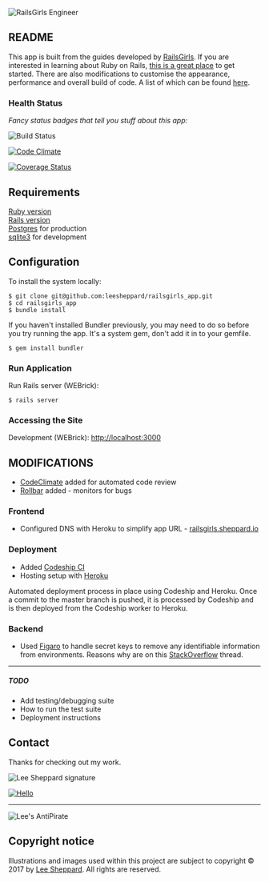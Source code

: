 ![RailsGirls Engineer](http://res.cloudinary.com/leesheppard/image/upload/v1496038800/ruby_engineer_pqt8de.png)

## README

This app is built from the guides developed by [RailsGirls](http://railsgirls.com/). If you are interested in learning about Ruby on Rails, [this is a great place](http://guides.railsgirls.com/app) to get started. There are also modifications to customise the appearance, performance and overall build of code. A list of which can be found [here](#modifications).  

### Health Status

*Fancy status badges that tell you stuff about this app:*

![Build Status](https://codeship.com/projects/6c1d3eb0-25d9-0135-923a-76ec0d7a655b/status?branch=master)  

[![Code Climate](https://codeclimate.com/github/leesheppard/railsgirls_app.png)](https://codeclimate.com/github/leesheppard/railsgirls_app)  

[![Coverage Status](https://coveralls.io/repos/github/leesheppard/railsgirls_app/badge.svg?branch=master)](https://coveralls.io/github/leesheppard/railsgirls_app?branch=master)

## Requirements

[Ruby version](.ruby-version)  
[Rails version](Gemfile#L10)  
[Postgres](#) for production  
[sqlite3](#) for development

## Configuration

To install the system locally:

	$ git clone git@github.com:leesheppard/railsgirls_app.git
	$ cd railsgirls_app
	$ bundle install

If you haven't installed Bundler previously, you may need to do so before you try running the app. It's a system gem, don't add it in to your gemfile.

	$ gem install bundler

### Run Application

Run Rails server (WEBrick):

    $ rails server

### Accessing the Site

Development (WEBrick): [http://localhost:3000](http://localhost:3000)

## MODIFICATIONS

* [CodeClimate](https://codeclimate.com) added for automated code review
* [Rollbar](https://rollbar.com) added - monitors for bugs

### Frontend
* Configured DNS with Heroku to simplify app URL - [railsgirls.sheppard.io](http://railsgirls.sheppard.io)

### Deployment
* Added [Codeship CI](https://codeship.com)
* Hosting setup with [Heroku](https://heroku.com)

Automated deployment process in place using Codeship and Heroku. Once a commit to the master branch is pushed, it is processed by Codeship and is then deployed from the Codeship worker to Heroku.

### Backend
* Used [Figaro](https://github.com/laserlemon/figaro) to handle secret keys to remove any identifiable information from environments. Reasons why are on this [StackOverflow](http://stackoverflow.com/q/14785257/567863) thread.

------

##### TODO
* Add testing/debugging suite
* How to run the test suite
* Deployment instructions

## Contact
Thanks for checking out my work.

![Lee Sheppard signature](http://res.cloudinary.com/leesheppard/image/upload/v1496495524/Lee-Sheppard-Black_iv1j84.png)

[![Hello](https://img.shields.io/badge/Hello-%40leesheppard-blue.svg)](https://twitter.com/leesheppard)

------

![Lee's AntiPirate](http://res.cloudinary.com/leesheppard/image/upload/c_scale,h_147/v1496056672/leesheppard_pirate_jk4fta.png)

## Copyright notice

Illustrations and images used within this project are subject to copyright &copy; 2017 by [Lee Sheppard](http://www.leesheppard.com). All rights are reserved.
